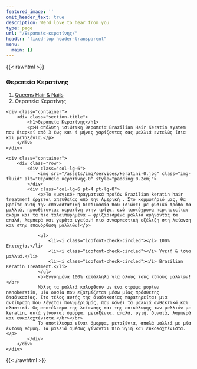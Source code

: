```yaml
---
featured_image: ''
omit_header_text: true
description: We'd love to hear from you
type: page
url: "/θεραπεία-κερατίνης/"
headtr: "fixed-top header-transparent"
menu:
  main: {}
---
```


{{< rawhtml >}}
<section class="breadcrumbs">
	<div class="container">
		<div class="d-flex justify-content-between align-items-center">
			<h3>Θεραπεία Κερατίνης</h3>
			<ol>
				<li><a href="/">Queens Hair & Nails</a></li>
				<li>Θεραπεία Κερατίνης</li>
			</ol>
        </div>
	</div>
</section>
<section class="about aos-init aos-animate" data-aos="fade-up">
	
	<div class="container">
		<div class="section-title">
			<h1>Θεραπεία Κερατίνης</h1>
			<p>Η απόλυτη ισιώτικη θεραπεία Brazilian Hair Keratin system που διαρκεί από 3 έως και 4 μήνες χαρίζοντας σας μαλλιά εντελώς ίσια και μεταξένια.</p>
		</div>
	</div>
		
	<div class="container">
		<div class="row">
			<div class="col-lg-6">
				<img src="/assets/img/services/keratini-0.jpg" class="img-fluid" alt="θεραπεία κερατίνης-0" style="padding:0.2em;">
			</div>
			<div class="col-lg-6 pt-4 pt-lg-0">
				<p>Το «μαγικό» πραγματικά προϊόν Brazilian keratin hair treatment έρχεται απευθείας από την Αμερική . Στο κομμωτήριό μας, θα βρείτε αυτή την επαναστατική διαδικασία που ισιώνει με φυσικό τρόπο τα μαλλιά, προσθέτοντας κερατίνη στην τρίχα, ενώ ταυτόχρονα περιποιείται ακόμα και τα πιο ταλαιπωρημένα – φριζαρισμένα μαλλιά αφήνοντάς τα απαλά, λαμπερά και γεμάτα υγεία.Η πιο συναρπαστική εξέλιξη στη λείανση και στην επανόρθωση μαλλιών!</p>
				
				<ul>
					<li><i class="icofont-check-circled"></i> 100% Επιτυχία.</li>
					<li><i class="icofont-check-circled"></i> Υγειή & ίσια μαλλιά.</li>
					<li><i class="icofont-check-circled"></i> Brazilian Keratin Treatment.</li>
				</ul>
				<p>Εγγυημένα 100% κατάλληλο για όλους τους τύπους μαλλιών!</br>
				Μόλις τα μαλλιά καλυφθούν με ένα στρώμα μορίων nanokeratin, μία ουσία που εξατμίζεται μέσω μίας πρόσθετης διαδικασίας. Στο τέλος αυτής της διαδικασίας παρατηρείται μια αντίδραση που λέγεται πολυμερισμός, που κάνει τα μαλλιά ανθεκτικά και ελαστικά. Ως αποτέλεσμα της λείανσης και της επικάλυψης των μαλλιών με keratin, αυτά γίνονται όμορφα, μεταξένια, απαλά, υγιή, δυνατά, λαμπερά και ευκολοχτένιστα.</br></br>
				Το αποτέλεσμα είναι όμορφα, μεταξένια, απαλά μαλλιά με μία έντονη λάμψη. Τα μαλλιά αμέσως γίνονται πιο υγιή και ευκολοχτένιστα.</p>
			</div>
		</div>
	</div>
</section>
{{< /rawhtml >}}
